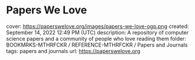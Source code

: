 # Papers We Love

cover: https://paperswelove.org/images/papers-we-love-ogp.png
created: September 14, 2022 12:49 PM (UTC)
description: A repository of computer science papers and a community of people who love reading them
folder: BOOKMRKS-MTHRFCKR / REFERENCE-MTHRFCKR / Papers and Journals
tags: papers and journals
url: https://paperswelove.org